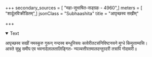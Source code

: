+++
secondary_sources = [ "महा-सुभाषित-सङ्ग्रहः - 4960",]
meters = [ "शार्दूलविक्रीडितम्",]
jsonClass = "Subhaashita"
title = "आपृच्छस्व सखीम्"

+++

<details open><summary>Text</summary>

आपृच्छस्व सखीं नमस्कुरु गुरून् नन्दस्व बन्धुस्त्रियः कावेरीतटसंनिविष्टनयने मुग्धे किमुत्ताम्यसि।  
आस्ते सुभ्रु समीप एव भवनादेलालतालिङ्गित- न्यञ्चत्तीरतमालदन्तुरदरी तत्रापि गोदावरी॥
</details>

